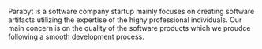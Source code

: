 Parabyt is a software company startup mainly focuses on creating software artifacts utilizing the expertise of the highy professional individuals. Our main concern
is on the quality of the software products which we proudce following a smooth development process.
